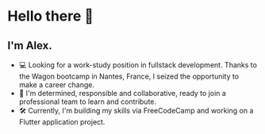 # Hello there 👋
## I'm Alex.

- 💻 Looking for a work-study position in fullstack development. Thanks to the Wagon bootcamp in Nantes, France, I seized the opportunity to make a career change.
- 🤝 I'm determined, responsible and collaborative, ready to join a professional team to learn and contribute.
- 🛠️ Currently, I'm building my skills via FreeCodeCamp and working on a Flutter application project.
 
